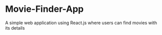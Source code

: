 # Movie-Finder-App
A simple web application using React.js where users can find movies with its details 
